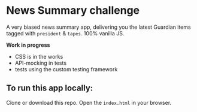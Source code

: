 # News Summary challenge

A very biased news summary app, delivering you the latest Guardian items tagged with `president` & `tapes`. 100% vanilla JS.   

**Work in progress**

* CSS is in the works
* API-mocking in tests 
* tests using the custom testing framework

## To run this app locally:

Clone or download this repo. Open the `index.html` in your browser.

